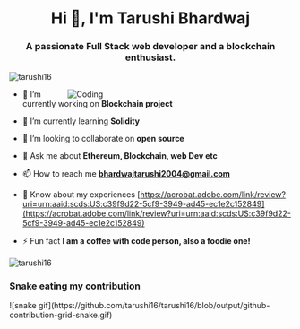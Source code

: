 
<h1 align="center">Hi 👋, I'm Tarushi Bhardwaj</h1>
<h3 align="center">A passionate Full Stack web developer and a blockchain enthusiast.</h3>


<p align="left"> <img src="https://komarev.com/ghpvc/?username=tarushi16&label=Profile%20views&color=0e75b6&style=flat" alt="tarushi16" /> </p>




<img align="right" alt="Coding" width="400" src="https://i.pinimg.com/originals/cc/41/97/cc41970c4ea2a4774d73887b854f87d1.gif">

- 🔭 I’m currently working on **Blockchain project**

- 🌱 I’m currently learning **Solidity**

- 👯 I’m looking to collaborate on **open source**

- 💬 Ask me about **Ethereum, Blockchain, web Dev etc**

- 📫 How to reach me **bhardwajtarushi2004@gmail.com**

- 📄 Know about my experiences [https://acrobat.adobe.com/link/review?uri=urn:aaid:scds:US:c39f9d22-5cf9-3949-ad45-ec1e2c152849](https://acrobat.adobe.com/link/review?uri=urn:aaid:scds:US:c39f9d22-5cf9-3949-ad45-ec1e2c152849)

- ⚡ Fun fact **I am a coffee with code person, also a foodie one!**



 



<p><img align="center" src="https://github-readme-streak-stats.herokuapp.com/?user=tarushi16&" alt="tarushi16" /></p>

<h3> Snake eating my contribution</h3>
![snake gif](https://github.com/tarushi16/tarushi16/blob/output/github-contribution-grid-snake.gif)


